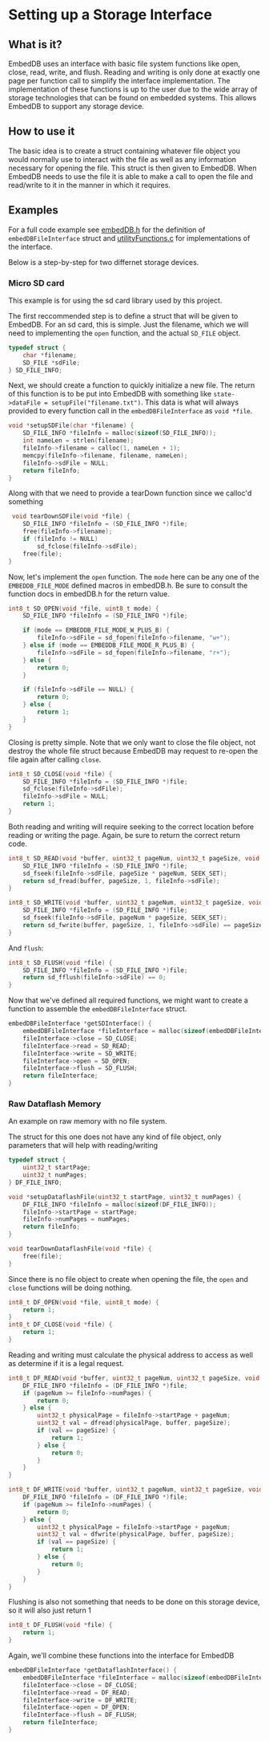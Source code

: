 # Setting up a Storage Interface

## What is it?

EmbedDB uses an interface with basic file system functions like open, close, read, write, and flush. Reading and writing is only done at exactly one page per function call to simplify the interface implementation. The implementation of these functions is up to the user due to the wide array of storage technologies that can be found on embedded systems. This allows EmbedDB to support any storage device.

## How to use it

The basic idea is to create a struct containing whatever file object you would normally use to interact with the file as well as any information necessary for opening the file. This struct is then given to EmbedDB. When EmbedDB needs to use the file it is able to make a call to open the file and read/write to it in the manner in which it requires.

## Examples

For a full code example see [embedDB.h](../src/embedDB/embedDB.h) for the definition of `embedDBFileInterface` struct and [utilityFunctions.c](../src/embedDB/utilityFunctions.c) for implementations of the interface.

Below is a step-by-step for two differnet storage devices.

### Micro SD card

This example is for using the sd card library used by this project.

The first reccommended step is to define a struct that will be given to EmbedDB. For an sd card, this is simple. Just the filename, which we will need to implementing the `open` function, and the actual `SD_FILE` object.

```c
typedef struct {
    char *filename;
    SD_FILE *sdFile;
} SD_FILE_INFO;
```

Next, we should create a function to quickly initialize a new file. The return of this function is to be put into EmbedDB with something like `state->dataFile = setupFile("filename.txt")`. This data is what will always provided to every function call in the `embedDBFileInterface` as `void *file`.

```c
void *setupSDFile(char *filename) {
    SD_FILE_INFO *fileInfo = malloc(sizeof(SD_FILE_INFO));
    int nameLen = strlen(filename);
    fileInfo->filename = calloc(1, nameLen + 1);
    memcpy(fileInfo->filename, filename, nameLen);
    fileInfo->sdFile = NULL;
    return fileInfo;
}
```

Along with that we need to provide a tearDown function since we calloc'd something

```c
 void tearDownSDFile(void *file) {
    SD_FILE_INFO *fileInfo = (SD_FILE_INFO *)file;
    free(fileInfo->filename);
    if (fileInfo != NULL)
        sd_fclose(fileInfo->sdFile);
    free(file);
}
```

Now, let's implement the `open` function. The `mode` here can be any one of the `EMBEDDB_FILE_MODE` defined macros in embedDB.h. Be sure to consult the function docs in embedDB.h for the return value.

```c
int8_t SD_OPEN(void *file, uint8_t mode) {
    SD_FILE_INFO *fileInfo = (SD_FILE_INFO *)file;

    if (mode == EMBEDDB_FILE_MODE_W_PLUS_B) {
        fileInfo->sdFile = sd_fopen(fileInfo->filename, "w+");
    } else if (mode == EMBEDDB_FILE_MODE_R_PLUS_B) {
        fileInfo->sdFile = sd_fopen(fileInfo->filename, "r+");
    } else {
        return 0;
    }

    if (fileInfo->sdFile == NULL) {
        return 0;
    } else {
        return 1;
    }
}
```

Closing is pretty simple. Note that we only want to close the file object, not destroy the whole file struct because EmbedDB may request to re-open the file again after calling `close`.

```c
int8_t SD_CLOSE(void *file) {
    SD_FILE_INFO *fileInfo = (SD_FILE_INFO *)file;
    sd_fclose(fileInfo->sdFile);
    fileInfo->sdFile = NULL;
    return 1;
}
```

Both reading and writing will require seeking to the correct location before reading or writing the page. Again, be sure to return the correct return code.

```c
int8_t SD_READ(void *buffer, uint32_t pageNum, uint32_t pageSize, void *file) {
    SD_FILE_INFO *fileInfo = (SD_FILE_INFO *)file;
    sd_fseek(fileInfo->sdFile, pageSize * pageNum, SEEK_SET);
    return sd_fread(buffer, pageSize, 1, fileInfo->sdFile);
}

int8_t SD_WRITE(void *buffer, uint32_t pageNum, uint32_t pageSize, void *file) {
    SD_FILE_INFO *fileInfo = (SD_FILE_INFO *)file;
    sd_fseek(fileInfo->sdFile, pageNum * pageSize, SEEK_SET);
    return sd_fwrite(buffer, pageSize, 1, fileInfo->sdFile) == pageSize;
}
```

And `flush`:

```c
int8_t SD_FLUSH(void *file) {
    SD_FILE_INFO *fileInfo = (SD_FILE_INFO *)file;
    return sd_fflush(fileInfo->sdFile) == 0;
}
```

Now that we've defined all required functions, we might want to create a function to assemble the `embedDBFileInterface` struct.

```c
embedDBFileInterface *getSDInterface() {
    embedDBFileInterface *fileInterface = malloc(sizeof(embedDBFileInterface));
    fileInterface->close = SD_CLOSE;
    fileInterface->read = SD_READ;
    fileInterface->write = SD_WRITE;
    fileInterface->open = SD_OPEN;
    fileInterface->flush = SD_FLUSH;
    return fileInterface;
}
```

### Raw Dataflash Memory

An example on raw memory with no file system.

The struct for this one does not have any kind of file object, only parameters that will help with reading/writing

```c
typedef struct {
    uint32_t startPage;
    uint32_t numPages;
} DF_FILE_INFO;

void *setupDataflashFile(uint32_t startPage, uint32_t numPages) {
    DF_FILE_INFO *fileInfo = malloc(sizeof(DF_FILE_INFO));
    fileInfo->startPage = startPage;
    fileInfo->numPages = numPages;
    return fileInfo;
}

void tearDownDataflashFile(void *file) {
    free(file);
}
```

Since there is no file object to create when opening the file, the `open` and `close` functions will be doing nothing.

```c
int8_t DF_OPEN(void *file, uint8_t mode) {
    return 1;
}
int8_t DF_CLOSE(void *file) {
    return 1;
}
```

Reading and writing must calculate the physical address to access as well as determine if it is a legal request.

```c
int8_t DF_READ(void *buffer, uint32_t pageNum, uint32_t pageSize, void *file) {
    DF_FILE_INFO *fileInfo = (DF_FILE_INFO *)file;
    if (pageNum >= fileInfo->numPages) {
        return 0;
    } else {
        uint32_t physicalPage = fileInfo->startPage + pageNum;
        uint32_t val = dfread(physicalPage, buffer, pageSize);
        if (val == pageSize) {
            return 1;
        } else {
            return 0;
        }
    }
}

int8_t DF_WRITE(void *buffer, uint32_t pageNum, uint32_t pageSize, void *file) {
    DF_FILE_INFO *fileInfo = (DF_FILE_INFO *)file;
    if (pageNum >= fileInfo->numPages) {
        return 0;
    } else {
        uint32_t physicalPage = fileInfo->startPage + pageNum;
        uint32_t val = dfwrite(physicalPage, buffer, pageSize);
        if (val == pageSize) {
            return 1;
        } else {
            return 0;
        }
    }
}
```

Flushing is also not something that needs to be done on this storage device, so it will also just return 1

```c
int8_t DF_FLUSH(void *file) {
    return 1;
}
```

Again, we'll combine these functions into the interface for EmbedDB

```c
embedDBFileInterface *getDataflashInterface() {
    embedDBFileInterface *fileInterface = malloc(sizeof(embedDBFileInterface));
    fileInterface->close = DF_CLOSE;
    fileInterface->read = DF_READ;
    fileInterface->write = DF_WRITE;
    fileInterface->open = DF_OPEN;
    fileInterface->flush = DF_FLUSH;
    return fileInterface;
}
```
